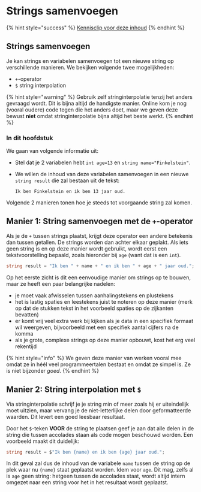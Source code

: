 # Strings samenvoegen

{% hint style="success" %}
[Kennisclip voor deze inhoud](https://youtu.be/UXOdj_j0c6I)
{% endhint %}

## Strings samenvoegen

Je kan strings en variabelen samenvoegen tot een nieuwe string op verschillende manieren. We bekijken volgende twee mogelijkheden:

* `+`-operator 
* `$` string interpolation 

{% hint style="warning" %}
Gebruik zelf stringinterpolatie tenzij het anders gevraagd wordt. Dit is bijna altijd de handigste manier. Online kom je nog \(vooral oudere\) code tegen die het anders doet, maar we geven deze bewust **niet** omdat stringinterpolatie bijna altijd het beste werkt.
{% endhint %}

### In dit hoofdstuk

We gaan van volgende informatie uit:

* Stel dat je 2 variabelen hebt `int age=13` en `string name="Finkelstein"`.
* We willen de inhoud van deze variabelen samenvoegen in een nieuwe `string result` die zal bestaan uit de tekst:

  `Ik ben Finkelstein en ik ben 13 jaar oud.`

Volgende 2 manieren tonen hoe je steeds tot voorgaande string zal komen.

## Manier 1: String samenvoegen met de `+`-operator

Als je de `+` tussen strings plaatst, krijgt deze operator een andere betekenis dan tussen getallen. De strings worden dan achter elkaar geplakt. Als iets geen string is en op deze manier wordt gebruikt, wordt eerst een tekstvoorstelling bepaald, zoals hieronder bij `age` \(want dat is een `int`\).

```csharp
string result = "Ik ben " + name + " en ik ben " + age + " jaar oud.";
```

Op het eerste zicht is dit een eenvoudige manier om strings op te bouwen, maar ze heeft een paar belangrijke nadelen:

* je moet vaak afwisselen tussen aanhalingstekens en plustekens
* het is lastig spaties en leestekens juist te noteren op deze manier \(merk op dat de stukken tekst in het voorbeeld spaties op de zijkanten bevatten\)
* er komt vrij veel extra werk bij kijken als je data in een specifiek formaat wil weergeven, bijvoorbeeld met een specifiek aantal cijfers na de komma
* als je grote, complexe strings op deze manier opbouwt, kost het erg veel rekentijd

{% hint style="info" %}
We geven deze manier van werken vooral mee omdat ze in héél veel programmeertalen bestaat en omdat ze simpel is. Ze is niet bijzonder _goed_.
{% endhint %}

## Manier 2: String interpolation met `$`

Via stringinterpolatie schrijf je je string min of meer zoals hij er uiteindelijk moet uitzien, maar vervang je de niet-letterlijke delen door geformatteerde waarden. Dit levert een goed leesbaar resultaat.

Door het `$`-teken **VOOR** de string te plaatsen geef je aan dat alle delen in de string die tussen accolades staan als code mogen beschouwd worden. Een voorbeeld maakt dit duidelijk:

```csharp
string result = $"Ik ben {name} en ik ben {age} jaar oud.";
```

In dit geval zal dus de inhoud van de variabele `name` tussen de string op de plek waar nu `{name}` staat geplaatst worden. Idem voor `age`. Dit mag, zelfs al is `age` geen string: hetgeen tussen de accolades staat, wordt altijd intern omgezet naar een string voor het in het resultaat wordt geplaatst.

